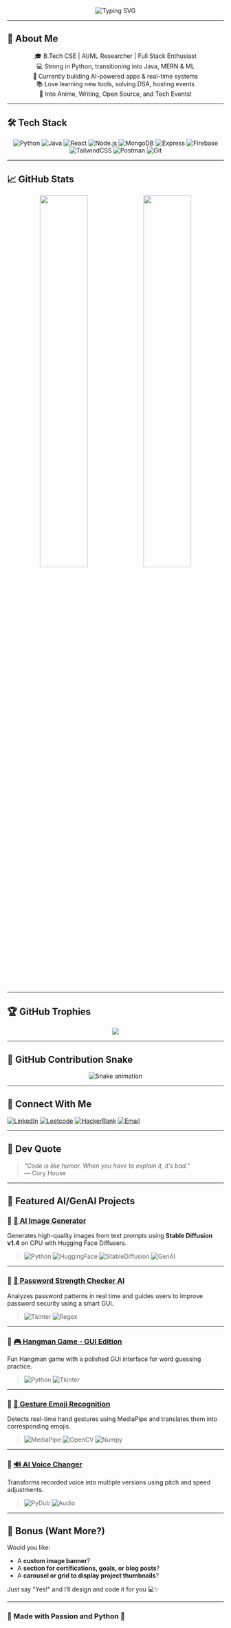 <!-- 👩‍💻 Typing SVG Banner -->
<p align="center">
  <img src="https://readme-typing-svg.demolab.com?font=Fira+Code&pause=1000&color=F795FF&center=true&vCenter=true&width=700&lines=Hey+I'm+Shatakshi+Kapur;AI+%2F+ML+Enthusiast+%7C+Full+Stack+Developer;Python+%7C+Java+%7C+MERN+%7C+Problem+Solver+%7C+Learner+for+Life" alt="Typing SVG" />
</p>

---

## 💫 About Me
<div align="center">

🎓 B.Tech CSE | AI/ML Researcher | Full Stack Enthusiast  
💻 Strong in Python, transitioning into Java, MERN & ML  
🚀 Currently building AI-powered apps & real-time systems  
📚 Love learning new tools, solving DSA, hosting events  
🎨 Into Anime, Writing, Open Source, and Tech Events!

</div>

---

## 🛠️ Tech Stack

<div align="center">

![Python](https://img.shields.io/badge/Python-3776AB?style=for-the-badge&logo=python&logoColor=white)
![Java](https://img.shields.io/badge/Java-ED8B00?style=for-the-badge&logo=java&logoColor=white)
![React](https://img.shields.io/badge/React-20232A?style=for-the-badge&logo=react&logoColor=61DAFB)
![Node.js](https://img.shields.io/badge/Node.js-339933?style=for-the-badge&logo=nodedotjs&logoColor=white)
![MongoDB](https://img.shields.io/badge/MongoDB-4EA94B?style=for-the-badge&logo=mongodb&logoColor=white)
![Express](https://img.shields.io/badge/Express.js-000000?style=for-the-badge&logo=express&logoColor=white)
![Firebase](https://img.shields.io/badge/Firebase-FFCA28?style=for-the-badge&logo=firebase&logoColor=black)
![TailwindCSS](https://img.shields.io/badge/TailwindCSS-06B6D4?style=for-the-badge&logo=tailwindcss&logoColor=white)
![Postman](https://img.shields.io/badge/Postman-FF6C37?style=for-the-badge&logo=postman&logoColor=white)
![Git](https://img.shields.io/badge/Git-F05032?style=for-the-badge&logo=git&logoColor=white)

</div>

---

## 📈 GitHub Stats

<p align="center">
  <img src="https://github-readme-stats.vercel.app/api?username=KapurShatakshi&show_icons=true&theme=radical" width="47%" />
  <img src="https://github-readme-stats.vercel.app/api/top-langs/?username=KapurShatakshi&layout=compact&theme=radical" width="47%" />
</p>

---

## 🏆 GitHub Trophies

<p align="center">
  <img src="https://github-profile-trophy.vercel.app/?username=KapurShatakshi&theme=radical&no-frame=true&row=1&column=6" />
</p>

---

## 🐍 GitHub Contribution Snake

<p align="center">
  <img src="https://raw.githubusercontent.com/KapurShatakshi/KapurShatakshi/output/github-contribution-grid-snake.svg" alt="Snake animation" />
</p>


---

## 🔗 Connect With Me

<p align="center">

[![LinkedIn](https://img.shields.io/badge/LinkedIn-0077B5?style=for-the-badge&logo=linkedin&logoColor=white)](https://www.linkedin.com/in/shatakshi-kapur-6b9a5025b2/)
[![Leetcode](https://img.shields.io/badge/Leetcode-FFA116?style=for-the-badge&logo=leetcode&logoColor=black)](https://leetcode.com/u/CS_ShatakshiKapur15/)
[![HackerRank](https://img.shields.io/badge/HackerRank-2EC866?style=for-the-badge&logo=hackerrank&logoColor=white)](https://www.hackerrank.com/profile/CS_2201641503210)
[![Email](https://img.shields.io/badge/Email-D14836?style=for-the-badge&logo=gmail&logoColor=white)](mailto:satakshisharmahm@gmail.com)

</p>

---

## 💬 Dev Quote

> *"Code is like humor. When you have to explain it, it’s bad."*  
> — Cory House

---
## 📌 Featured AI/GenAI Projects

### 🔹 [🧠 AI Image Generator](https://github.com/KapurShatakshi/AI-Image-Generator-)
Generates high-quality images from text prompts using **Stable Diffusion v1.4** on CPU with Hugging Face Diffusers.  
> ![Python](https://img.shields.io/badge/-Python-333?style=flat&logo=python)
![HuggingFace](https://img.shields.io/badge/-HuggingFace-yellow?style=flat&logo=huggingface)
![StableDiffusion](https://img.shields.io/badge/-Stable_Diffusion-blueviolet?style=flat)
![GenAI](https://img.shields.io/badge/-GenAI-purple?style=flat)

---

### 🔹 [🔐 Password Strength Checker AI](https://github.com/KapurShatakshi/Python-Password-Generator-and-Strength-Checker)
Analyzes password patterns in real time and guides users to improve password security using a smart GUI.  
> ![Tkinter](https://img.shields.io/badge/-Tkinter-blue?style=flat)
![Regex](https://img.shields.io/badge/-Regex-green?style=flat)

---

### 🔹 [🎮 Hangman Game - GUI Edition](https://github.com/KapurShatakshi/Python-Game)
Fun Hangman game with a polished GUI interface for word guessing practice.  
> ![Python](https://img.shields.io/badge/-Python-333?style=flat)
![Tkinter](https://img.shields.io/badge/-Tkinter-blue?style=flat)

---

### 🔹 [👋 Gesture Emoji Recognition](https://github.com/KapurShatakshi/Gesture-Emoji)
Detects real-time hand gestures using MediaPipe and translates them into corresponding emojis.  
> ![MediaPipe](https://img.shields.io/badge/-MediaPipe-orange?style=flat)
![OpenCV](https://img.shields.io/badge/-OpenCV-red?style=flat)
![Numpy](https://img.shields.io/badge/-Numpy-blue?style=flat)

---

### 🔹 [🔊 AI Voice Changer](https://github.com/KapurShatakshi/Voice_Changer)
Transforms recorded voice into multiple versions using pitch and speed adjustments.  
> ![PyDub](https://img.shields.io/badge/-PyDub-lightgrey?style=flat)
![Audio](https://img.shields.io/badge/-Audio_Processing-blueviolet?style=flat)

---

## 🌟 Bonus (Want More?)
Would you like:
- A **custom image banner**?
- A **section for certifications, goals, or blog posts**?
- A **carousel or grid to display project thumbnails**?

Just say "Yes!" and I’ll design and code it for you 💻✨

---

### 💖 Made with Passion and Python 🐍
